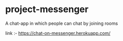 # project-messenger 
A chat-app in which people can chat by joining rooms

link :- https://chat-on-messenger.herokuapp.com/



